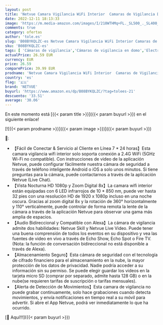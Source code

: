 ```yaml
---
layout: post
title: 'Netvue Camara Vigilancia WiFi Interior  Camaras de Vigilancia Domicilio WiFi 1080P  Camara Vigilancia Bebe Vista 360° Visión Nocturna  Detección de Movimiento  Audio Bidireccional Compatible con Alexa'
date: 2022-12-11 18:13:33
image: 'https://m.media-amazon.com/images/I/210WTHMq+FL._SL500_._SL400_.jpg'
comments: true
category: ofertas
author: 'tole.es'
slug: 'B08BYKQLZC-es Netvue Camara Vigilancia WiFi Interior Camaras de...'
sku: 'B08BYKQLZC-es'
tags: [ 'Cámaras de vigilancia','Cámaras de vigilancia en domo','Electrónica','Fotografía y videocámaras','alexa','netvue','🇪🇸', ]
actualPrice: 26.59 EUR
currency: EUR
price: 26.59
comparePrice: 39.99 EUR
prodname: 'Netvue Camara Vigilancia WiFi Interior  Camaras de Vigilancia Domicilio WiFi 1080P  Camara Vigilancia Bebe Vista 360° Visión Nocturna  Detección de Movimiento  Audio Bidireccional Compatible con Alexa'
country: 'es'
flag: '🇪🇸'
brand: 'NETVUE'
buyurl: 'https://www.amazon.es/dp/B08BYKQLZC/?tag=tolees-21'
descuento: '33.51'
average: '30.06'
---
```


En este momento está [{{< param title >}}]({{< param buyurl >}}) en el siguiente enlace!

[![{{< param prodname >}}]({{< param image >}})]({{< param buyurl >}})

🔎:

- 【Fácil de Conectar & Servicio al Cliente en Línea 7 * 24 horas】Esta camara vigilancia wifi interior solo soporta conexión a 2.4G WiFi (5GHz Wi-Fi no compatible). Con instrucciones de video de la aplicación Netvue, puede configurar fácilmente nuestra cámara de seguridad a través de teléfono inteligente Android o iOS a solo unos minutos. Si tiene preguntas para la cámara, puede contactarnos a través de la aplicación Netvue (Live Chat).
- 【Vista Nocturna HD 1080p y Zoom Digital 8x】La camara wifi interior están equipadas con 6 LED infrarrojos de 10 * 850 nm, puede ver hasta 32 pies con una resolución HD de 1920 x 1080p incluso en una noche oscura. Gracias al zoom digital 8x y la rotación de 360° horizontalmente y 110° verticalmente, puede controlar de forma remota la lente de la cámara a través de la aplicación Netvue para observar una gama más amplia de espacios.
- 【Audio Bidireccional y Compatible con Alexa】La cámara de vigilancia admite dos habilidades: Netvue Skill y Netvue Live Video. Puede tener una buena comprensión de todos los eventos en su dispositivo y vea las fuentes de video en vivo a través de Echo Show, Echo Spot o Fire TV. (Nota: la función de conversación bidireccional no está disponible a través de Alexa).
- 【Almacenamiento Seguro】Esta cámara de seguridad con el tecnología de cifrado financiero para el almacenamiento en la nube, la mayor protección de los datos de privacidad. Nadie podría acceder a su información sin su permiso. Se puede elegir guardar los videos en la tarjeta micro SD (comprar por separado, admite hasta 128 GB) o en la nube(se requieren tarifas de suscripción o tarifas mensuales).
- 【Alerta de Detección de Movimientos】Esta camara de vigilancia no puede grabar continuamente, solo hace grabaciones cuando detecta movimientos, y envía notificaciones en tiempo real a su móvil para advertir. Si abre el App Netvue, podrá ver inmediatamente lo que ha ocurrido.

[🛒 Aquí!!!]({{< param buyurl >}})
